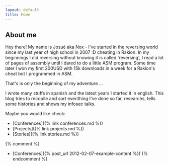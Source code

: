 ```yaml
---
layout: default
title: Home
---
```


## About me

Hey there! My name is Josué aka Nox - I've started in the reversing world since my last year of high school in 2007 :D cheating in Rakion. In my beginnings I did reversing without knowing it is called 'reversing', I read a lot of pages of assembly until I dared to do a little ASM program. Some time later I won my first 200USD with 15k downloads in a week for a Rakion's cheat bot I programmed in ASM. 
<br/>

That's is only the beginning of my adventure ...
<br/>

I wrote many stuffs in spanish and the latest years I started it in english. This blog tries to recopile and sort everithing I've done so far, researchs, tells some histories and shows my infosec talks.

Maybe you would like check:

* [Conferences]({% link conferences.md %})
* [Projects]({% link projects.md %})
* [Stories]({% link stories.md %})

{% comment %}
* [Conferences]({% post_url 2012-02-07-example-content %})
{% endcomment %}

